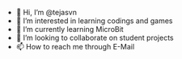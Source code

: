 - 👋 Hi, I’m @tejasvn 
- 👀 I’m interested in learning codings and games
- 🌱 I’m currently learning MicroBit
- 💞️ I’m looking to collaborate on student projects
- 📫 How to reach me through E-Mail

<!---
tejasvn/tejasvn is a ✨ special ✨ repository because its `README.md` (this file) appears on your GitHub profile.
You can click the Preview link to take a look at your changes.
--->
